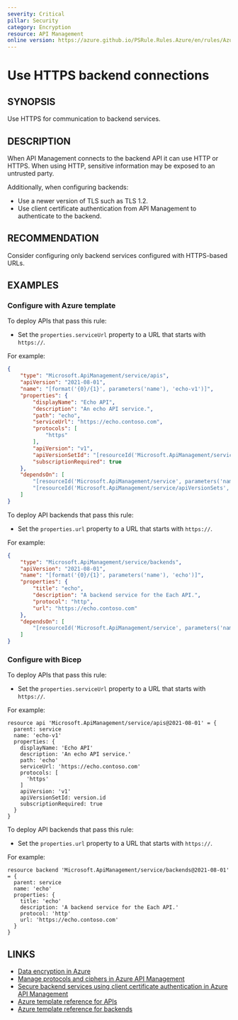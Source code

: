 ```yaml
---
severity: Critical
pillar: Security
category: Encryption
resource: API Management
online version: https://azure.github.io/PSRule.Rules.Azure/en/rules/Azure.APIM.HTTPBackend/
---
```


# Use HTTPS backend connections

## SYNOPSIS

Use HTTPS for communication to backend services.

## DESCRIPTION

When API Management connects to the backend API it can use HTTP or HTTPS.
When using HTTP, sensitive information may be exposed to an untrusted party.

Additionally, when configuring backends:

- Use a newer version of TLS such as TLS 1.2.
- Use client certificate authentication from API Management to authenticate to the backend.

## RECOMMENDATION

Consider configuring only backend services configured with HTTPS-based URLs.

## EXAMPLES

### Configure with Azure template

To deploy APIs that pass this rule:

- Set the `properties.serviceUrl` property to a URL that starts with `https://`.

For example:

```json
{
    "type": "Microsoft.ApiManagement/service/apis",
    "apiVersion": "2021-08-01",
    "name": "[format('{0}/{1}', parameters('name'), 'echo-v1')]",
    "properties": {
        "displayName": "Echo API",
        "description": "An echo API service.",
        "path": "echo",
        "serviceUrl": "https://echo.contoso.com",
        "protocols": [
            "https"
        ],
        "apiVersion": "v1",
        "apiVersionSetId": "[resourceId('Microsoft.ApiManagement/service/apiVersionSets', parameters('name'), 'echo')]",
        "subscriptionRequired": true
    },
    "dependsOn": [
        "[resourceId('Microsoft.ApiManagement/service', parameters('name'))]",
        "[resourceId('Microsoft.ApiManagement/service/apiVersionSets', parameters('name'), 'echo')]"
    ]
}
```

To deploy API backends that pass this rule:

- Set the `properties.url` property to a URL that starts with `https://`.

For example:

```json
{
    "type": "Microsoft.ApiManagement/service/backends",
    "apiVersion": "2021-08-01",
    "name": "[format('{0}/{1}', parameters('name'), 'echo')]",
    "properties": {
        "title": "echo",
        "description": "A backend service for the Each API.",
        "protocol": "http",
        "url": "https://echo.contoso.com"
    },
    "dependsOn": [
        "[resourceId('Microsoft.ApiManagement/service', parameters('name'))]"
    ]
}
```

### Configure with Bicep

To deploy APIs that pass this rule:

- Set the `properties.serviceUrl` property to a URL that starts with `https://`.

For example:

```bicep
resource api 'Microsoft.ApiManagement/service/apis@2021-08-01' = {
  parent: service
  name: 'echo-v1'
  properties: {
    displayName: 'Echo API'
    description: 'An echo API service.'
    path: 'echo'
    serviceUrl: 'https://echo.contoso.com'
    protocols: [
      'https'
    ]
    apiVersion: 'v1'
    apiVersionSetId: version.id
    subscriptionRequired: true
  }
}
```

To deploy API backends that pass this rule:

- Set the `properties.url` property to a URL that starts with `https://`.

For example:

```bicep
resource backend 'Microsoft.ApiManagement/service/backends@2021-08-01' = {
  parent: service
  name: 'echo'
  properties: {
    title: 'echo'
    description: 'A backend service for the Each API.'
    protocol: 'http'
    url: 'https://echo.contoso.com'
  }
}
```

## LINKS

- [Data encryption in Azure](https://docs.microsoft.com/azure/architecture/framework/security/design-storage-encryption#data-in-transit)
- [Manage protocols and ciphers in Azure API Management](https://docs.microsoft.com/azure/api-management/api-management-howto-manage-protocols-ciphers)
- [Secure backend services using client certificate authentication in Azure API Management](https://docs.microsoft.com/azure/api-management/api-management-howto-mutual-certificates)
- [Azure template reference for APIs](https://docs.microsoft.com/azure/templates/microsoft.apimanagement/service/apis)
- [Azure template reference for backends](https://docs.microsoft.com/azure/templates/microsoft.apimanagement/service/backends)
